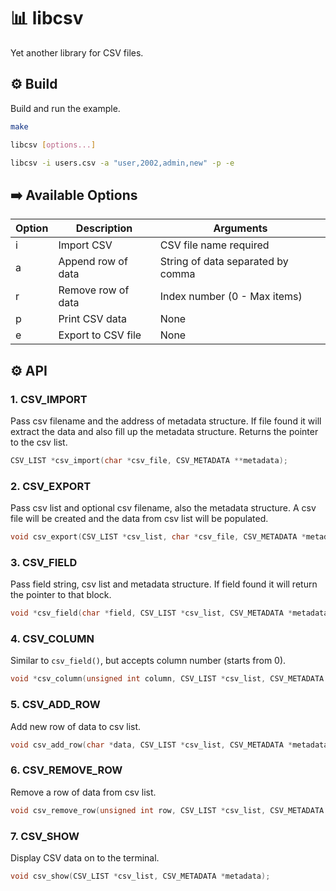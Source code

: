 # 📊 libcsv

Yet another library for CSV files.

## ⚙️ Build

Build and run the example.

```sh
make
```

```sh
libcsv [options...]
```

```sh
libcsv -i users.csv -a "user,2002,admin,new" -p -e
```

## ➡️ Available Options

| Option | Description        | Arguments                         |
| ------ | ------------------ | --------------------------------- |
| i      | Import CSV         | CSV file name required            |
| a      | Append row of data | String of data separated by comma |
| r      | Remove row of data | Index number (0 - Max items)      |
| p      | Print CSV data     | None                              |
| e      | Export to CSV file | None                              |

## ⚙️ API

### 1. CSV_IMPORT

Pass csv filename and the address of metadata structure. If file found it will
extract the data and also fill up the metadata structure. Returns the pointer
to the csv list.

```c
CSV_LIST *csv_import(char *csv_file, CSV_METADATA **metadata);
```

### 2. CSV_EXPORT

Pass csv list and optional csv filename, also the metadata structure. A csv
file will be created and the data from csv list will be populated.

```c
void csv_export(CSV_LIST *csv_list, char *csv_file, CSV_METADATA *metadata);
```

### 3. CSV_FIELD

Pass field string, csv list and metadata structure. If field found it will
return the pointer to that block.

```c
void *csv_field(char *field, CSV_LIST *csv_list, CSV_METADATA *metadata);
```

### 4. CSV_COLUMN

Similar to `csv_field()`, but accepts column number (starts from 0).

```c
void *csv_column(unsigned int column, CSV_LIST *csv_list, CSV_METADATA *metadata);
```

### 5. CSV_ADD_ROW

Add new row of data to csv list.

```c
void csv_add_row(char *data, CSV_LIST *csv_list, CSV_METADATA *metadata);
```

### 6. CSV_REMOVE_ROW

Remove a row of data from csv list.

```c
void csv_remove_row(unsigned int row, CSV_LIST *csv_list, CSV_METADATA *metadata);
```

### 7. CSV_SHOW

Display CSV data on to the terminal.

```c
void csv_show(CSV_LIST *csv_list, CSV_METADATA *metadata);
```
